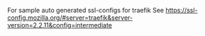 For sample auto generated ssl-configs for traefik
See https://ssl-config.mozilla.org/#server=traefik&server-version=2.2.11&config=intermediate
